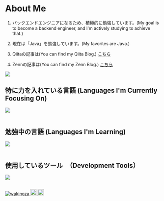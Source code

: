 
# About Me

1. バックエンドエンジニアになるため、積極的に勉強しています。(My goal is to become a backend engineer, and I'm actively studying to achieve that.)

2. 現在は「Java」を勉強しています。(My favorites are Java.)

3. Qiitaの記事は(You can find my Qiita Blog.)  [こちら](https://qiita.com/wakinoza)

4. Zennの記事は(You can find my Zenn Blog.) [こちら](https://zenn.dev/wakinoza)
   

![](https://github-readme-stats.vercel.app/api/top-langs?username=wakinoza&show_icons=true&locale=en&layout=compact)

## 特に力を入れている言語 (Languages I'm Currently Focusing On)

<img src="https://skillicons.dev/icons?i=Java," /> <br /><br />

## 勉強中の言語 (Languages I'm Learning)

<img src="https://skillicons.dev/icons?i=html,css," /> <br /><br />

## 使用しているツール　（Development Tools）

<img src="https://skillicons.dev/icons?i=Git,GitHub,IntellijIDEA,eclipse," /> <br /><br />


<p align="left">
  <a href="https://github.com/wakinoza/wakinoza/">
    <img src="https://komarev.com/ghpvc/?username=wakinoza" alt="wakinoza" />
  </a>
  <a href="http://qiita.com/wakinoza">
    <img height="20" src="https://qiita-badge.apiapi.app/s/wakinoza/posts.svg" />
  </a>
  <a href="http://qiita.com/wakinoza">
    <img height="20" src="https://qiita-badge.apiapi.app/s/wakinoza/contributions.svg" />
  </a>
</p>
